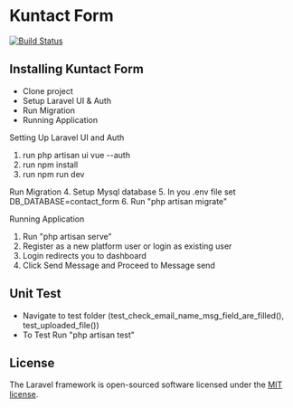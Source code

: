 # Kuntact Form

<p  align="center">

<a  href="https://travis-ci.org/laravel/framework"><img  src="https://travis-ci.org/laravel/framework.svg"  alt="Build Status"></a>

</p>

  

## Installing Kuntact Form
- Clone project
- Setup Laravel UI & Auth
- Run Migration
- Running Application
  
Setting Up Laravel UI and Auth
1.	run php artisan ui vue --auth
2.	run npm install
3. run npm run dev

Run Migration
4. Setup Mysql database
5. In you .env file set DB_DATABASE=contact_form
6. Run "php artisan migrate"
 
 Running Application
1. Run "php artisan serve" 
2. Register as a new platform user or login as existing user
3. Login redirects you to dashboard
4. Click Send Message and Proceed to Message send
## Unit Test
- Navigate to test folder (test_check_email_name_msg_field_are_filled(), test_uploaded_file())
- To Test Run "php artisan test"

  

## License

  

The Laravel framework is open-sourced software licensed under the [MIT license](https://opensource.org/licenses/MIT).
